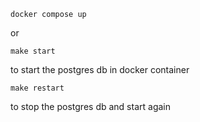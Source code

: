 ```
docker compose up
```
or
```
make start
```
to start the postgres db in docker container

```
make restart
```
to stop the postgres db and start again
